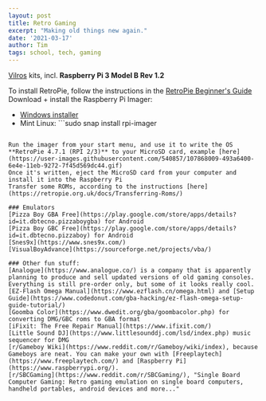 ```yaml
---
layout: post
title: Retro Gaming
excerpt: "Making old things new again."
date: '2021-03-17'
author: Tim
tags: school, tech, gaming
---
```


[Vilros](https://vilros.com/collections/retropie) kits, incl. **Raspberry Pi 3 Model B Rev 1.2**

To install RetroPie, follow the instructions in the [RetroPie Beginner's Guide](https://retropie.org.uk/docs/First-Installation/)  
Download + install the Raspberry Pi Imager:  
* [Windows installer](https://www.raspberrypi.org/software/)
* Mint Linux: ```sudo snap install rpi-imager
```  

Run the imager from your start menu, and use it to write the OS **RetroPie 4.7.1 (RPI 2/3)** to your MicroSD card, example [here](https://user-images.githubusercontent.com/540857/107868009-493a6400-6e4e-11eb-9272-7f45d569dc44.gif)  
Once it's written, eject the MicroSD card from your computer and install it into the Raspberry Pi  
Transfer some ROMs, according to the instructions [here](https://retropie.org.uk/docs/Transferring-Roms/)  

### Emulators
[Pizza Boy GBA Free](https://play.google.com/store/apps/details?id=it.dbtecno.pizzaboygba) for Android  
[Pizza Boy GBC Free](https://play.google.com/store/apps/details?id=it.dbtecno.pizzaboy) for Android  
[Snes9x](https://www.snes9x.com/)  
[VisualBoyAdvance](https://sourceforge.net/projects/vba/)  

### Other fun stuff:
[Analogue](https://www.analogue.co/) is a company that is apparently planning to produce and sell updated versions of old gaming consoles. Everything is still pre-order only, but some of it looks really cool.  
[EZ-Flash Omega Manual](https://www.ezflash.cn/omega.html) and [Setup Guide](https://www.codedonut.com/gba-hacking/ez-flash-omega-setup-guide-tutorial/)  
[Goomba Color](https://www.dwedit.org/gba/goombacolor.php) for converting DMG/GBC roms to GBA format  
[iFixit: The Free Repair Manual](https://www.ifixit.com/)  
[Little Sound DJ](https://www.littlesounddj.com/lsd/index.php) music sequencer for DMG  
[r/Gameboy Wiki](https://www.reddit.com/r/Gameboy/wiki/index), because Gameboys are neat. You can make your own with [Freeplaytech](https://www.freeplaytech.com/) and [Raspberry Pi](https://www.raspberrypi.org/).  
[r/SBCGaming](https://www.reddit.com/r/SBCGaming/), "Single Board Computer Gaming: Retro gaming emulation on single board computers, handheld portables, android devices and more..."